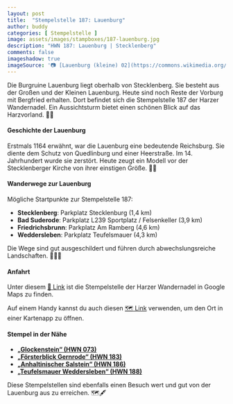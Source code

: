 ```yaml
---
layout: post
title:  "Stempelstelle 187: Lauenburg"
author: buddy
categories: [ Stempelstelle ]
image: assets/images/stampboxes/187-lauenburg.jpg
description: "HWN 187: Lauenburg | Stecklenberg"
comments: false
imageshadow: true
imageSource: '📷 [Lauenburg (kleine) 02](https://commons.wikimedia.org/wiki/File:Lauenburg_(kleine)_02.jpg) von MacElch (Rainer Kunze) unter Lizenz [CC BY-SA 3.0](http://creativecommons.org/licenses/by-sa/3.0/)'
---
```


Die Burgruine Lauenburg liegt oberhalb von Stecklenberg. Sie besteht aus der Großen und der Kleinen Lauenburg. Heute sind noch Reste der Vorburg mit Bergfried erhalten. Dort befindet sich die Stempelstelle 187 der Harzer Wandernadel. Ein Aussichtsturm bietet einen schönen Blick auf das Harzvorland. 🏰🌄

#### Geschichte der Lauenburg

Erstmals 1164 erwähnt, war die Lauenburg eine bedeutende Reichsburg. Sie diente dem Schutz von Quedlinburg und einer Heerstraße. Im 14. Jahrhundert wurde sie zerstört. Heute zeugt ein Modell vor der Stecklenberger Kirche von ihrer einstigen Größe. 🏰📜

#### Wanderwege zur Lauenburg

Mögliche Startpunkte zur Stempelstelle 187:

- **Stecklenberg**: Parkplatz Stecklenburg (1,4 km)
- **Bad Suderode**: Parkplatz L239 Sportplatz / Felsenkeller (3,9 km)
- **Friedrichsbrunn**: Parkplatz Am Ramberg (4,6 km)
- **Weddersleben**: Parkplatz Teufelsmauer (4,3 km)

Die Wege sind gut ausgeschildert und führen durch abwechslungsreiche Landschaften. 🚶‍♂️🌳

#### Anfahrt

Unter diesem [📍 Link](https://www.google.com/maps/dir/?api=1&origin=&destination=51.72632%2C%2011.08071) ist die Stempelstelle der Harzer Wandernadel in Google Maps zu finden.

<div class="android-only">
  Auf einem Handy kannst du auch diesen 
  <a href="geo:51.72632,11.08071">🗺️ Link</a> 
  verwenden, um den Ort in einer Kartenapp zu öffnen.
  <p></p>
</div>

#### Stempel in der Nähe

- [**„Glockenstein“ (HWN 073)**](/stempelstelle-073-glockenstein)
- [**„Försterblick Gernrode“ (HWN 183)**](/stempelstelle-183-foersterblick-gernrode)
- [**„Anhaltinischer Salstein“ (HWN 186)**](/stempelstelle-186-anhaltinischer-salstein)
- [**„Teufelsmauer Weddersleben“ (HWN 188)**](/stempelstelle-188-teufelsmauer-weddersleben)

Diese Stempelstellen sind ebenfalls einen Besuch wert und gut von der Lauenburg aus zu erreichen. 🗺️🖋️
